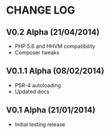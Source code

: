 CHANGE LOG
==========


## V0.2 Alpha (21/04/2014)

* PHP 5.6 and HHVM compatibility
* Composer tweaks


## V0.1.1 Alpha (08/02/2014)

* PSR-4 autoloading
* Updated docs


## V0.1 Alpha (21/01/2014)

* Initial testing release
